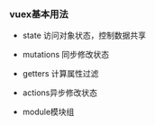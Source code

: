 ### vuex基本用法
- state 访问对象状态，控制数据共享

- mutations 同步修改状态

- getters 计算属性过滤

- actions异步修改状态

- module模块组
